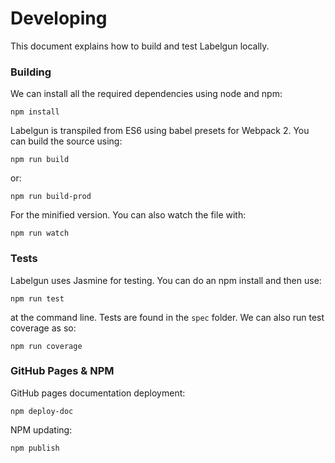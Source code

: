 # Developing

This document explains how to build and test Labelgun locally.

### Building

We can install all the required dependencies using node and npm:

`npm install`

Labelgun is transpiled from ES6 using babel presets for Webpack 2. You can build the source using:

`npm run build`

or:

`npm run build-prod`

For the minified version. You can also watch the file with:

`npm run watch`


### Tests

Labelgun uses Jasmine for testing. You can do an npm install and then use:

`npm run test`

at the command line. Tests are found in the `spec` folder. We can also run test coverage as so:

`npm run coverage`

### GitHub Pages & NPM

GitHub pages documentation deployment:

`npm deploy-doc`

NPM updating:

`npm publish`
